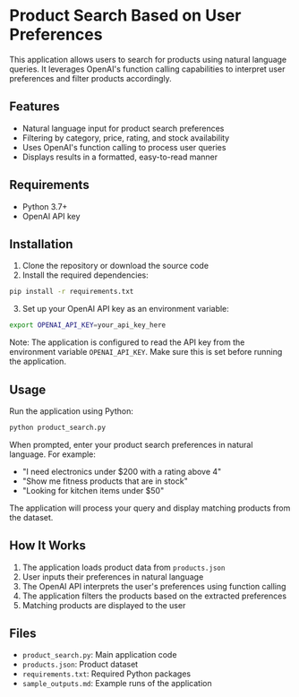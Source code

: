 # Product Search Based on User Preferences

This application allows users to search for products using natural language queries. It leverages OpenAI's function calling capabilities to interpret user preferences and filter products accordingly.

## Features

- Natural language input for product search preferences
- Filtering by category, price, rating, and stock availability
- Uses OpenAI's function calling to process user queries
- Displays results in a formatted, easy-to-read manner

## Requirements

- Python 3.7+
- OpenAI API key

## Installation

1. Clone the repository or download the source code
2. Install the required dependencies:

```bash
pip install -r requirements.txt
```

3. Set up your OpenAI API key as an environment variable:

```bash
export OPENAI_API_KEY=your_api_key_here
```

Note: The application is configured to read the API key from the environment variable `OPENAI_API_KEY`. Make sure this is set before running the application.

## Usage

Run the application using Python:

```bash
python product_search.py
```

When prompted, enter your product search preferences in natural language. For example:
- "I need electronics under $200 with a rating above 4"
- "Show me fitness products that are in stock"
- "Looking for kitchen items under $50"

The application will process your query and display matching products from the dataset.

## How It Works

1. The application loads product data from `products.json`
2. User inputs their preferences in natural language
3. The OpenAI API interprets the user's preferences using function calling
4. The application filters the products based on the extracted preferences
5. Matching products are displayed to the user

## Files

- `product_search.py`: Main application code
- `products.json`: Product dataset
- `requirements.txt`: Required Python packages
- `sample_outputs.md`: Example runs of the application
